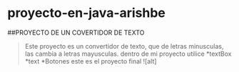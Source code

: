 # proyecto-en-java-arishbe
##PROYECTO DE UN COVERTIDOR DE TEXTO
>Este proyecto es un convertidor de texto, que de letras minusculas, las cambia a letras mayusculas.
> dentro de mi proyecto utilice
*textBox
*text
*Botones
> este es el proyecto final
![alt] 
